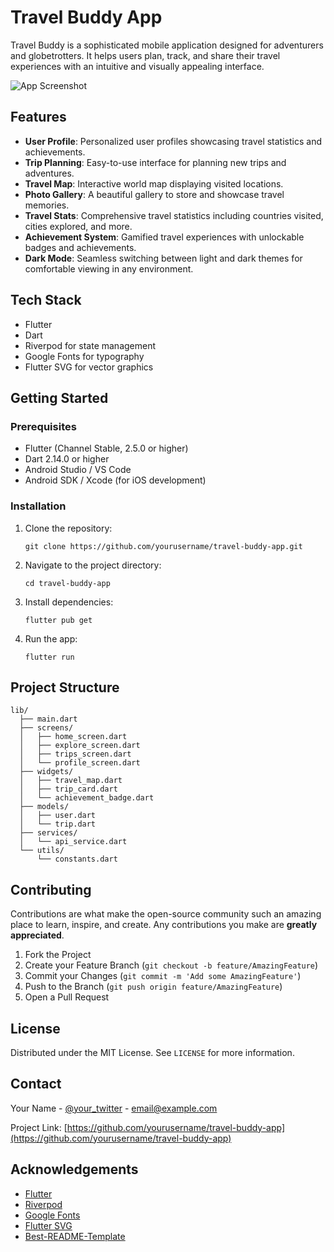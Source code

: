 # Travel Buddy App

Travel Buddy is a sophisticated mobile application designed for adventurers and globetrotters. It helps users plan, track, and share their travel experiences with an intuitive and visually appealing interface.

![App Screenshot](path_to_app_screenshot.png)

## Features

- **User Profile**: Personalized user profiles showcasing travel statistics and achievements.
- **Trip Planning**: Easy-to-use interface for planning new trips and adventures.
- **Travel Map**: Interactive world map displaying visited locations.
- **Photo Gallery**: A beautiful gallery to store and showcase travel memories.
- **Travel Stats**: Comprehensive travel statistics including countries visited, cities explored, and more.
- **Achievement System**: Gamified travel experiences with unlockable badges and achievements.
- **Dark Mode**: Seamless switching between light and dark themes for comfortable viewing in any environment.

## Tech Stack

- Flutter
- Dart
- Riverpod for state management
- Google Fonts for typography
- Flutter SVG for vector graphics

## Getting Started

### Prerequisites

- Flutter (Channel Stable, 2.5.0 or higher)
- Dart 2.14.0 or higher
- Android Studio / VS Code
- Android SDK / Xcode (for iOS development)

### Installation

1. Clone the repository:
   ```
   git clone https://github.com/yourusername/travel-buddy-app.git
   ```

2. Navigate to the project directory:
   ```
   cd travel-buddy-app
   ```

3. Install dependencies:
   ```
   flutter pub get
   ```

4. Run the app:
   ```
   flutter run
   ```

## Project Structure

```
lib/
  ├── main.dart
  ├── screens/
  │   ├── home_screen.dart
  │   ├── explore_screen.dart
  │   ├── trips_screen.dart
  │   └── profile_screen.dart
  ├── widgets/
  │   ├── travel_map.dart
  │   ├── trip_card.dart
  │   └── achievement_badge.dart
  ├── models/
  │   ├── user.dart
  │   └── trip.dart
  ├── services/
  │   └── api_service.dart
  └── utils/
      └── constants.dart
```

## Contributing

Contributions are what make the open-source community such an amazing place to learn, inspire, and create. Any contributions you make are **greatly appreciated**.

1. Fork the Project
2. Create your Feature Branch (`git checkout -b feature/AmazingFeature`)
3. Commit your Changes (`git commit -m 'Add some AmazingFeature'`)
4. Push to the Branch (`git push origin feature/AmazingFeature`)
5. Open a Pull Request

## License

Distributed under the MIT License. See `LICENSE` for more information.

## Contact

Your Name - [@your_twitter](https://twitter.com/your_twitter) - email@example.com

Project Link: [https://github.com/yourusername/travel-buddy-app](https://github.com/yourusername/travel-buddy-app)

## Acknowledgements

- [Flutter](https://flutter.dev)
- [Riverpod](https://riverpod.dev)
- [Google Fonts](https://pub.dev/packages/google_fonts)
- [Flutter SVG](https://pub.dev/packages/flutter_svg)
- [Best-README-Template](https://github.com/othneildrew/Best-README-Template)